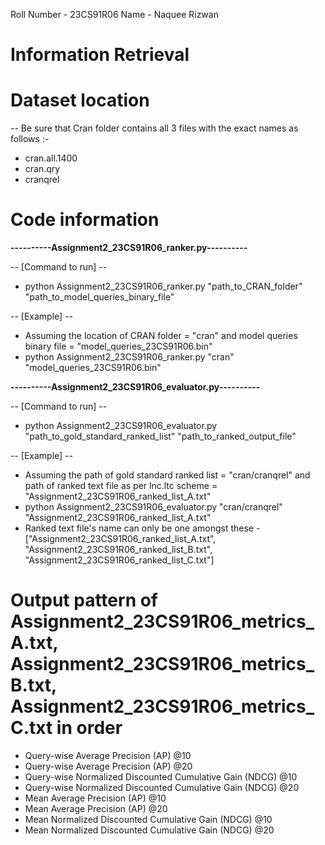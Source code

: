 Roll Number - 23CS91R06
Name - Naquee Rizwan

# Information Retrieval

# Dataset location

-- Be sure that Cran folder contains all 3 files with the exact names as follows :-
- cran.all.1400
- cran.qry
- cranqrel

# Code information

**----------Assignment2_23CS91R06_ranker.py----------**

-- [Command to run] --
- python Assignment2_23CS91R06_ranker.py "path_to_CRAN_folder" "path_to_model_queries_binary_file"

-- [Example] --
- Assuming the location of CRAN folder = "cran" and model queries binary file = "model_queries_23CS91R06.bin"
- python Assignment2_23CS91R06_ranker.py "cran" "model_queries_23CS91R06.bin"

**----------Assignment2_23CS91R06_evaluator.py----------**

-- [Command to run] --
- python Assignment2_23CS91R06_evaluator.py "path_to_gold_standard_ranked_list" "path_to_ranked_output_file"

-- [Example] --
- Assuming the path of gold standard ranked list = "cran/cranqrel" and path of ranked text file as per lnc.ltc scheme = "Assignment2_23CS91R06_ranked_list_A.txt"
- python Assignment2_23CS91R06_evaluator.py "cran/cranqrel" "Assignment2_23CS91R06_ranked_list_A.txt"
- Ranked text file's name can only be one amongst these - ["Assignment2_23CS91R06_ranked_list_A.txt", "Assignment2_23CS91R06_ranked_list_B.txt", "Assignment2_23CS91R06_ranked_list_C.txt"]

# Output pattern of Assignment2_23CS91R06_metrics_A.txt, Assignment2_23CS91R06_metrics_B.txt, Assignment2_23CS91R06_metrics_C.txt in order

- Query-wise Average Precision (AP) @10
- Query-wise Average Precision (AP) @20
- Query-wise Normalized Discounted Cumulative Gain (NDCG) @10
- Query-wise Normalized Discounted Cumulative Gain (NDCG) @20
- Mean Average Precision (AP) @10
- Mean Average Precision (AP) @20
- Mean Normalized Discounted Cumulative Gain (NDCG) @10
- Mean Normalized Discounted Cumulative Gain (NDCG) @20